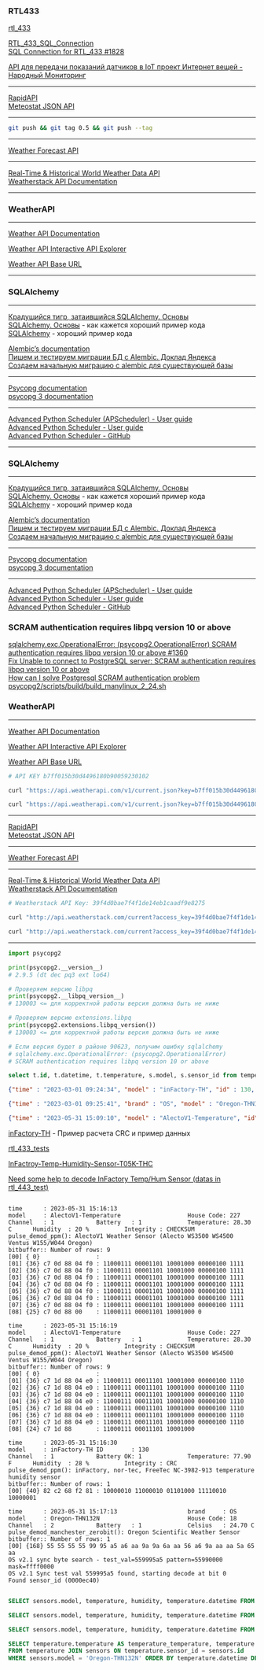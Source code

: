 ### RTL433    
[rtl_433](https://triq.org/rtl_433)      

[RTL_433_SQL_Connection](https://github.com/Domifry/RTL_433_SQL_Connection)    
[SQL Connection for RTL_433 #1828](https://github.com/merbanan/rtl_433/issues/1828)    

[API для передачи показаний датчиков в IoT проект Интернет вещей - Народный Мониторинг](https://narodmon.ru/?_escaped_fragment_=devdoc&lang=ru)     

---     

[RapidAPI](https://rapidapi.com/)     
[Meteostat JSON API](https://dev.meteostat.net/api/)       

---

```bash
git push && git tag 0.5 && git push --tag
```

---    

[Weather Forecast API](https://open-meteo.com/en/docs)    

---   

[Real-Time & Historical World Weather Data API](https://weatherstack.com/)    
[Weatherstack API Documentation](https://weatherstack.com/documentation)    

---     

### WeatherAPI    

---     

[Weather API Documentation](https://www.weatherapi.com/docs/)     

[Weather API Interactive API Explorer](https://www.weatherapi.com/api-explorer.aspx)     

[Weather API Base URL](http://api.weatherapi.com/v1)    

---     

### SQLAlchemy   

---    

[Крадущийся тигр, затаившийся SQLAlchemy. Основы](https://habr.com/ru/post/470285/)     
[SQLAlchemy. Основы](https://github.com/sandix90/sqlalchemy_basics) - как кажется хороший пример кода     
[SQLAlchemy](https://ru.wikibooks.org/wiki/SQLAlchemy) - хороший пример кода

[Alembic’s documentation](https://alembic.sqlalchemy.org/en/latest/)     
[Пишем и тестируем миграции БД с Alembic. Доклад Яндекса](https://habr.com/ru/company/yandex/blog/511892/)    
[Создаем начальную миграцию с alembic для существующей базы](https://habr.com/ru/post/585228/)    

---     

[Psycopg documentation](https://www.psycopg.org/docs/install.html)      
[psycopg 3 documentation](https://www.psycopg.org/psycopg3/docs/basic/install.html)     

---   

[Advanced Python Scheduler (APScheduler) - User guide](https://apscheduler.readthedocs.io/en/master/)    
[Advanced Python Scheduler - User guide](https://apscheduler.readthedocs.io/en/3.x/index.html)    
[Advanced Python Scheduler - GitHub](https://github.com/agronholm/apscheduler)    

---   

### SQLAlchemy     
---    

[Крадущийся тигр, затаившийся SQLAlchemy. Основы](https://habr.com/ru/post/470285/)     
[SQLAlchemy. Основы](https://github.com/sandix90/sqlalchemy_basics) - как кажется хороший пример кода     
[SQLAlchemy](https://ru.wikibooks.org/wiki/SQLAlchemy) - хороший пример кода

[Alembic’s documentation](https://alembic.sqlalchemy.org/en/latest/)     
[Пишем и тестируем миграции БД с Alembic. Доклад Яндекса](https://habr.com/ru/company/yandex/blog/511892/)    
[Создаем начальную миграцию с alembic для существующей базы](https://habr.com/ru/post/585228/)    

---     

[Psycopg documentation](https://www.psycopg.org/docs/install.html)      
[psycopg 3 documentation](https://www.psycopg.org/psycopg3/docs/basic/install.html)     

---   

[Advanced Python Scheduler (APScheduler) - User guide](https://apscheduler.readthedocs.io/en/master/)    
[Advanced Python Scheduler - User guide](https://apscheduler.readthedocs.io/en/3.x/index.html)    
[Advanced Python Scheduler - GitHub](https://github.com/agronholm/apscheduler)     


### SCRAM authentication requires libpq version 10 or above

[sqlalchemy.exc.OperationalError: (psycopg2.OperationalError) SCRAM authentication requires libpq version 10 or above #1360](https://github.com/psycopg/psycopg2/issues/1360)   
[Fix Unable to connect to PostgreSQL server: SCRAM authentication requires libpq version 10 or above](https://dothanhlong.org/fix-unable-to-connect-to-postgresql-server-scram-authentication-requires-libpq-version-10-or-above/)    
[How can I solve Postgresql SCRAM authentication problem](https://stackoverflow.com/questions/62807717/how-can-i-solve-postgresql-scram-authentication-problem)    
[psycopg2/scripts/build/build_manylinux_2_24.sh](https://github.com/psycopg/psycopg2/blob/53bda13afa1aea458faec82145d0a5f511267bd5/scripts/build/build_manylinux_2_24.sh)    

### WeatherAPI    
---     

[Weather API Documentation](https://www.weatherapi.com/docs/)     

[Weather API Interactive API Explorer](https://www.weatherapi.com/api-explorer.aspx)     

[Weather API Base URL](http://api.weatherapi.com/v1)      

```bash
# API KEY b7ff015b30d4496180b90059230102
```

``` bash
curl "https://api.weatherapi.com/v1/current.json?key=b7ff015b30d4496180b90059230102&q=Voronezh&aqi=yes&lang=ru" | jq '.'

curl "https://api.weatherapi.com/v1/current.json?key=b7ff015b30d4496180b90059230102&q=51.672,39.1843&aqi=yes&lang=ru" | jq '.'

```    

---   

[RapidAPI](https://rapidapi.com/)     
[Meteostat JSON API](https://dev.meteostat.net/api/)    

---    

[Weather Forecast API](https://open-meteo.com/en/docs)    

---   

[Real-Time & Historical World Weather Data API](https://weatherstack.com/)    
[Weatherstack API Documentation](https://weatherstack.com/documentation)    

```bash
# Weatherstack API Key: 39f4d0bae7f4f1de14eb1caadf9e8275

curl "http://api.weatherstack.com/current?access_key=39f4d0bae7f4f1de14eb1caadf9e8275&query=51.672,39.1843&units=m" | jq '.'

curl "http://api.weatherstack.com/current?access_key=39f4d0bae7f4f1de14eb1caadf9e8275&query=Voronezh&units=m" | jq '.'

```

---   

```python
import psycopg2

print(psycopg2.__version__)
# 2.9.5 (dt dec pq3 ext lo64)

# Проверяем версию libpq
print(psycopg2.__libpq_version__)
# 130003 <= для корректной работы версия должна быть не ниже

# Проверяем версию extensions.libpq
print(psycopg2.extensions.libpq_version())
# 130003 <= для корректной работы версия должна быть не ниже

# Если версия будет в районе 90623, получим ошибку sqlalchemy
# sqlalchemy.exc.OperationalError: (psycopg2.OperationalError) 
# SCRAM authentication requires libpq version 10 or above

```

```SQL
select t.id, t.datetime, t.temperature, s.model, s.sensor_id from temperature t left join sensors s on t.sensor_id=s.id;
```

```json
{"time" : "2023-03-01 09:24:34", "model" : "inFactory-TH", "id" : 130, "channel" : 1, "battery_ok" : 1, "temperature_F" : 78.900, "humidity" : 38, "mic" : "CRC"}

{"time" : "2023-03-01 09:25:41", "brand" : "OS", "model" : "Oregon-THN132N", "id" : 18, "channel" : 2, "battery_ok" : 1, "temperature_C" : -0.400}

{"time" : "2023-05-31 15:09:10", "model" : "AlectoV1-Temperature", "id" : 227, "channel" : 1, "battery_ok" : 1, "temperature_C" : 28.300, "humidity" : 20, "mic" : "CHECKSUM"}

```

[inFactory-TH](https://github.com/merbanan/rtl_433/blob/master/src/devices/infactory.c) - Пример расчета CRC и пример данных         

[rtl_433_tests](https://github.com/gbraux/rtl_433_tests)    

[InFactroy-Temp-Humidity-Sensor-T05K-THC](https://github.com/gbraux/rtl_433_tests/tree/master/tests/InFactroy-Temp-Humidity-Sensor-T05K-THC)     

[Need some help to decode InFactory Temp/Hum Sensor (datas in rtl_443_test)](https://github.com/merbanan/rtl_433/issues/452)      


```log

time      : 2023-05-31 15:16:13
model     : AlectoV1-Temperature                   House Code: 227
Channel   : 1            Battery   : 1             Temperature: 28.30 C      Humidity  : 20 %          Integrity : CHECKSUM
pulse_demod_ppm(): AlectoV1 Weather Sensor (Alecto WS3500 WS4500 Ventus W155/W044 Oregon)
bitbuffer:: Number of rows: 9 
[00] { 0}                : 
[01] {36} c7 0d 88 04 f0 : 11000111 00001101 10001000 00000100 1111
[02] {36} c7 0d 88 04 f0 : 11000111 00001101 10001000 00000100 1111
[03] {36} c7 0d 88 04 f0 : 11000111 00001101 10001000 00000100 1111
[04] {36} c7 0d 88 04 f0 : 11000111 00001101 10001000 00000100 1111
[05] {36} c7 0d 88 04 f0 : 11000111 00001101 10001000 00000100 1111
[06] {36} c7 0d 88 04 f0 : 11000111 00001101 10001000 00000100 1111
[07] {36} c7 0d 88 04 f0 : 11000111 00001101 10001000 00000100 1111
[08] {25} c7 0d 88 00    : 11000111 00001101 10001000 0

time      : 2023-05-31 15:16:19
model     : AlectoV1-Temperature                   House Code: 227
Channel   : 1            Battery   : 1             Temperature: 28.30 C      Humidity  : 20 %          Integrity : CHECKSUM
pulse_demod_ppm(): AlectoV1 Weather Sensor (Alecto WS3500 WS4500 Ventus W155/W044 Oregon)
bitbuffer:: Number of rows: 9 
[00] { 0}                : 
[01] {36} c7 1d 88 04 e0 : 11000111 00011101 10001000 00000100 1110
[02] {36} c7 1d 88 04 e0 : 11000111 00011101 10001000 00000100 1110
[03] {36} c7 1d 88 04 e0 : 11000111 00011101 10001000 00000100 1110
[04] {36} c7 1d 88 04 e0 : 11000111 00011101 10001000 00000100 1110
[05] {36} c7 1d 88 04 e0 : 11000111 00011101 10001000 00000100 1110
[06] {36} c7 1d 88 04 e0 : 11000111 00011101 10001000 00000100 1110
[07] {36} c7 1d 88 04 e0 : 11000111 00011101 10001000 00000100 1110
[08] {24} c7 1d 88       : 11000111 00011101 10001000 

time      : 2023-05-31 15:16:30
model     : inFactory-TH ID        : 130
Channel   : 1            Battery OK: 1             Temperature: 77.90 F      Humidity  : 28 %          Integrity : CRC
pulse_demod_ppm(): inFactory, nor-tec, FreeTec NC-3982-913 temperature humidity sensor
bitbuffer:: Number of rows: 1 
[00] {40} 82 c2 68 f2 81 : 10000010 11000010 01101000 11110010 10000001 

time      : 2023-05-31 15:17:13                    brand     : OS
model     : Oregon-THN132N                         House Code: 18
Channel   : 2            Battery   : 1             Celsius   : 24.70 C
pulse_demod_manchester_zerobit(): Oregon Scientific Weather Sensor
bitbuffer:: Number of rows: 1 
[00] {168} 55 55 55 55 99 95 a5 a6 aa 9a 9a 6a aa 56 a6 9a aa aa 5a 65 aa 
OS v2.1 sync byte search - test_val=559995a5 pattern=55990000    mask=ffff0000
OS v2.1 Sync test val 559995a5 found, starting decode at bit 0
Found sensor_id (0000ec40)

```

```sql

SELECT sensors.model, temperature, humidity, temperature.datetime FROM temperature JOIN sensors ON temperature.sensor_id = sensors.id WHERE sensors.model='Oregon-THGR810' ORDER BY temperature.datetime DESC limit 1;

SELECT sensors.model, temperature, humidity, temperature.datetime FROM temperature JOIN sensors ON temperature.sensor_id = sensors.id WHERE sensors.model='AlectoV1-Temperature' ORDER BY temperature.datetime DESC limit 1;

SELECT sensors.model, temperature, humidity, temperature.datetime FROM temperature JOIN sensors ON temperature.sensor_id = sensors.id WHERE sensors.model='inFactory-TH' ORDER BY temperature.datetime DESC limit 1;

```

```sql
SELECT temperature.temperature AS temperature_temperature, temperature.humidity AS temperature_humidity, temperature.datetime AS temperature_datetime, sensors.model AS sensors_model 
FROM temperature JOIN sensors ON temperature.sensor_id = sensors.id 
WHERE sensors.model = 'Oregon-THN132N' ORDER BY temperature.datetime DESC limit 5;
``` 